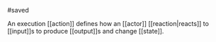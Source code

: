#saved

An execution [[action]] defines how an [[actor]] [[reaction|reacts]] to [[input]]s to produce [[output]]s and change [[state]].